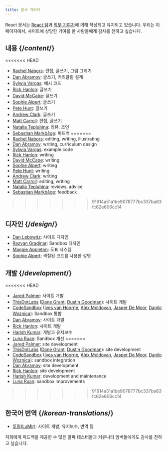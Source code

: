 ```yaml
---
title: 문서 기여자
---
```


<Intro>

React 문서는 [React 팀](/community/team)과 [외부 기여자](https://github.com/reactjs/react.dev/graphs/contributors)에 의해 작성되고 유지되고 있습니다. 우리는 이 페이지에서, 사이트에 상당한 기여를 한 사람들에게 감사를 전하고 싶습니다.

</Intro>

## 내용 {/*content*/}

<<<<<<< HEAD
* [Rachel Nabors](https://twitter.com/RachelNabors): 편집, 글쓰기, 그림 그리기
* [Dan Abramov](https://twitter.com/dan_abramov): 글쓰기, 커리큘럼 설계
* [Sylwia Vargas](https://twitter.com/SylwiaVargas): 예시 코드
* [Rick Hanlon](https://twitter.com/rickhanlonii): 글쓰기
* [David McCabe](https://twitter.com/mcc_abe): 글쓰기
* [Sophie Alpert](https://twitter.com/sophiebits): 글쓰기
* [Pete Hunt](https://twitter.com/floydophone): 글쓰기
* [Andrew Clark](https://twitter.com/acdlite): 글쓰기
* [Matt Carroll](https://twitter.com/mattcarrollcode): 편집, 글쓰기
* [Natalia Tepluhina](https://twitter.com/n_tepluhina): 리뷰, 조언
* [Sebastian Markbåge](https://twitter.com/sebmarkbage): 피드백
=======
* [Rachel Nabors](https://twitter.com/RachelNabors): editing, writing, illustrating
* [Dan Abramov](https://bsky.app/profile/danabra.mov): writing, curriculum design
* [Sylwia Vargas](https://twitter.com/SylwiaVargas): example code
* [Rick Hanlon](https://twitter.com/rickhanlonii): writing
* [David McCabe](https://twitter.com/mcc_abe): writing
* [Sophie Alpert](https://twitter.com/sophiebits): writing
* [Pete Hunt](https://twitter.com/floydophone): writing
* [Andrew Clark](https://twitter.com/acdlite): writing
* [Matt Carroll](https://twitter.com/mattcarrollcode): editing, writing
* [Natalia Tepluhina](https://twitter.com/n_tepluhina): reviews, advice
* [Sebastian Markbåge](https://twitter.com/sebmarkbage): feedback
>>>>>>> 91614a51a1be9078777bc337ba83fc62e606cc14

## 디자인 {/*design*/}

* [Dan Lebowitz](https://twitter.com/lebo): 사이트 디자인
* [Razvan Gradinar](https://dribbble.com/GradinarRazvan): Sandbox 디자인
* [Maggie Appleton](https://maggieappleton.com/): 도표 시스템
* [Sophie Alpert](https://twitter.com/sophiebits): 색칠된 코드를 사용한 설명

## 개발 {/*development*/}

<<<<<<< HEAD
* [Jared Palmer](https://twitter.com/jaredpalmer): 사이트 개발
* [ThisDotLabs](https://www.thisdot.co/) ([Dane Grant](https://twitter.com/danecando), [Dustin Goodman](https://twitter.com/dustinsgoodman)): 사이트 개발
* [CodeSandbox](https://codesandbox.io/) ([Ives van Hoorne](https://twitter.com/CompuIves), [Alex Moldovan](https://twitter.com/alexnmoldovan), [Jasper De Moor](https://twitter.com/JasperDeMoor), [Danilo Woznica](https://twitter.com/danilowoz)): Sandbox 통합
* [Dan Abramov](https://twitter.com/dan_abramov): 사이트 개발
* [Rick Hanlon](https://twitter.com/rickhanlonii): 사이트 개발
* [Harish Kumar](https://www.strek.in/): 개발과 유지보수
* [Luna Ruan](https://twitter.com/lunaruan): Sandbox 개선
=======
* [Jared Palmer](https://twitter.com/jaredpalmer): site development
* [ThisDotLabs](https://www.thisdot.co/) ([Dane Grant](https://twitter.com/danecando), [Dustin Goodman](https://twitter.com/dustinsgoodman)): site development
* [CodeSandbox](https://codesandbox.io/) ([Ives van Hoorne](https://twitter.com/CompuIves), [Alex Moldovan](https://twitter.com/alexnmoldovan), [Jasper De Moor](https://twitter.com/JasperDeMoor), [Danilo Woznica](https://twitter.com/danilowoz)): sandbox integration
* [Dan Abramov](https://bsky.app/profile/danabra.mov): site development
* [Rick Hanlon](https://twitter.com/rickhanlonii): site development
* [Harish Kumar](https://www.strek.in/): development and maintenance
* [Luna Ruan](https://twitter.com/lunaruan): sandbox improvements
>>>>>>> 91614a51a1be9078777bc337ba83fc62e606cc14

## 한국어 번역 {/*korean-translations*/}

* [루밀(LuMir)](https://github.com/lumirlumir): 사이트 개발, 유지보수, 번역 등

저희에게 피드백을 제공한 수 많은 알파 테스터들과 커뮤니티 멤버들에게도 감사를 전하고 싶습니다.
